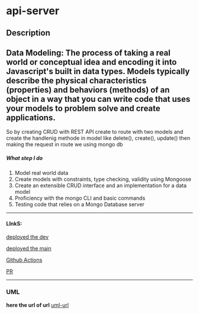# api-server

## Description


**Data Modeling: The process of taking a real world or conceptual idea and encoding it into Javascript's built in data types. Models typically describe the physical characteristics (properties) and behaviors (methods) of an object in a way that you can write code that uses your models to problem solve and create applications.**
-----------------------------------------------------------------------------------

So by creating CRUD with REST API create to route with two models and create the handlenig methode in model like delete(), create(), update() then making the request in route we using mongo db 

#####  What step I do
1. Model real world data
2. Create models with constraints, type checking, validity using Mongoose
3. Create an extensible CRUD interface and an implementation for a data model
4. Proficiency with the mongo CLI and basic commands
5. Testing code that relies on a Mongo Database server
-------------------------------------------------------------

#### LInkS:

[deployed the dev](https://basic-api-server-rujeenadev.herokuapp.com/)


[deployed the main](https://basic-api-server-main.herokuapp.com/)


[ Github Actions](https://github.com/rujeenaal-zyoud/basic-api-server/actions/workflows/node.js.yml)


[PR](https://github.com/rujeenaal-zyoud/basic-api-server/pull/1)

---------------------------------------------
### UML

**here the url of url**
[uml-url](https://viewer.diagrams.net/?highlight=0000ff&edit=_blank&layers=1&nav=1&title=Untitled%20Diagram.drawio#R7Vxbd6I6FP41rjXzUBdXtY9VezlzemactnM5jxGiMo2EA7Fqf%2F3ZgYBAUMFKba1rda2STUhgf1%2F2LWkbem%2B6uPaRN%2FmH2pg0NMVeNPR%2BQ9NUXTPhF5csI4lptCPB2Hds0WkluHeesRAqQjpzbBxkOjJKCXO8rNCirostlpEh36fzbLcRJdlZPTTGkuDeQkSW%2FnJsNomkHa29kt9gZzyJZ1Zb59GdKYo7iy8JJsim85RIv2zoPZ9SFl1NFz1MuPJivfz6a%2FmL3D62rr98D%2F5DP7p%2FP3z9eRYNdlXlkeQTfOyynYd%2Bfhxd3fw0%2Fvz2Blff58r1xfDLmXhEeUJkJvQVYP8J%2B80%2Fgfhotow1GcydKUEutLoj6rJ7cQf00EXEGbtwbcELYh8EMARzAIQLcYNRD6TWxCH2LVrSGf%2BMgCHrMW51J9R3nmFYROCWCgK47TPBJ62V6XHPnwSxAlIfB9BnEOtGTUS3KGCij0UJQV7gDMMX5l2myB87bpcyRqfxQHTm2tgWrQTssMF8%2BpjQhz9fEhGBHNcGXqT4KBC6xnSKmb%2BELuJuQjax2tS4PV9xV20J2STNW70j1oxYL%2BNk7GS6O1hfyB2DElbz6bn5jJLzASKZ6RAB4F3EcJerMUgzES5Sn7oShfyswFVV4qqNPQyYuRYOmnjhAe7Bp88Sb0H1LMVRgkdsLUMDD1mOO74N%2B%2FSNleROfDoXUXh2REJ2TBwb5g%2FZwxBDEcE4ZTzquCzUjdmFH9BgT2maDRNeqAdtddWGH97dZz3qAtGQEzIKA3vnmDO4gGsbl%2FJ2ri2zEFaFOs2sDMZVAdUkQAkFRLizWQF7dHBusDMTNiXisi7QTe3AoBsS6BLCxAmdjNCGWmiAt8A%2FBSD5cDHeD5wO%2FTNV4oQuc0IvwJ%2BgISYDGjjMoXx8P%2Bqb48WhVnK7Uw7UDS7iRZiaEqaDmW9NUMA9DbjmR9BueBUc33KuC9POoa1zSwIVLBcDRK9GlNplo0PlFB3uLzpUc9Gh3qo3OlRz0aHeebvRYVui693l%2FQPP4zCbQFb7UQ1PqzTJ3kpY2JGQHGPG43qYUFe5Fm1MMMMZ0cyzUU7k0YAdYTqw1%2FixMjvKxo9mXbGGKmcNEsSQO1zw0hG0hpBSgDPogkh4i5Ab0LxyCClSomzOsxrH9hjH3g2TIZ1frgTdUAA3YjpVdgYBhcgJb0cM3B%2Bsiu0BB3%2FbjbgWAeljgpjzlK2gbXAdA87uVFFByboNTdGzQ0QfKZ5Kl6yqDhRpQRpobxUHOQY6Jq69ZQ4Z6ppQpyqH9NxAWlt9XQ7JgYkDCC8qVFhPMfQeY2hT6WT4ULrCqqkbAp71MbRpvqMKqxx6iUrcMRbiSoZIyQJ%2BPxG0ei7hmKusBkGjpzUulFS4HFoD7hUmnL3RNtDRYb7X4Lk6M8pGz0Zd0bOmb49oPnr5tTqsqlLSptcGq1xVR57XDJf0p8%2BDb3cPR7eSawSzZDW9vn2xamkH9UJdV0sskpxEPXxKK3S7NR2JsdyajwicOZXSoZchXuiFqUlSBY0Jc65lhyibmpjGloHWpCbSQGe5gfTcOHQ0CnAt2Y0mZzdKsxkDv6JrmDCkDMEWszMUaUNk%2BLuQi4xD%2FvYooZD89F26SpJEpq2Vtwnx%2BhJHjsRrNZKzF%2BWTibMXMiom5qvBJQf45bGKne57BWs%2Fqz%2FeaHh16ApieviKgE%2FO1nn3VAyXR1UOncpUGZLAbjPWlTL9FxJDIsA6rpT3E%2Bf7YYqerTQYSg1c%2Bfa13x%2BOh0%2Fo7tvNjWl96T3fDwpO9cVbtxahkN%2BdKk%2FbK08FtCoX8Kylma4bWS%2F9MXdvCxkrn%2B37ELu3W0i2fnG%2FidpT4etpEpKn3dsdC1D7Z8dr7t4Wvp5cfppSHlDEh4paaBo6k5ObOpibyu2XmScnFZNXLrL17n70T05q3Tp%2Fu05KPrBq%2BRjxCDnnpSQflRLAE2CxFJCio0O%2Bbje1mR8Hd1NyAdbkJf4rQzFOPukAPsnMlVyN%2BI8Q0wxpF224GOsZchxOSa7oYd%2BnPohcyosRIz7zyT5VtE%2Btyv6riH212Se5FighbM38p1BB4QbParfIIigIHCtbHIyezu2r7L5qU3oxi9SynyNi%2Bnk%2BUt3xiJjZzlmXdm6gNfswoFK0THUT%2FF77wkZum8bUlI3vZeQ%2FUM%2F0h4voDfZbiZGLhx%2BQW%2Fm%2Fw92dW3nP1amJWzmXZbY2c8vMHa2N9yLr5ZZc5pO4tY1OeOGw39y%2BN9umaP6butVfCNsfNpYZR7AjB7M72FXC2cPYwYS7Vbmq5o4q6mY5ru6NHnLtsDI93qW1SWLJ5CDAroedz%2BtCEJqr%2F3QRdV%2F9vxD98n8%3D)



